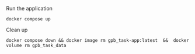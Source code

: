 Run the application

```
docker compose up
```

Clean up

```
docker compose down && docker image rm gpb_task-app:latest  &&  docker volume rm gpb_task_data
```